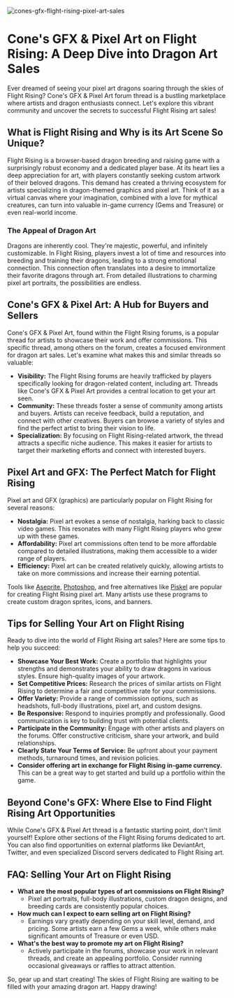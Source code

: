 ![cones-gfx-flight-rising-pixel-art-sales](https://images.pexels.com/photos/18854764/pexels-photo-18854764.jpeg?auto=compress&cs=tinysrgb&fit=crop&h=627&w=1200)

# Cone's GFX & Pixel Art on Flight Rising: A Deep Dive into Dragon Art Sales

Ever dreamed of seeing your pixel art dragons soaring through the skies of Flight Rising? Cone's GFX & Pixel Art forum thread is a bustling marketplace where artists and dragon enthusiasts connect. Let's explore this vibrant community and uncover the secrets to successful Flight Rising art sales!

## What is Flight Rising and Why is its Art Scene So Unique?

Flight Rising is a browser-based dragon breeding and raising game with a surprisingly robust economy and a dedicated player base. At its heart lies a deep appreciation for art, with players constantly seeking custom artwork of their beloved dragons. This demand has created a thriving ecosystem for artists specializing in dragon-themed graphics and pixel art. Think of it as a virtual canvas where your imagination, combined with a love for mythical creatures, can turn into valuable in-game currency (Gems and Treasure) or even real-world income.

### The Appeal of Dragon Art

Dragons are inherently cool. They're majestic, powerful, and infinitely customizable. In Flight Rising, players invest a lot of time and resources into breeding and training their dragons, leading to a strong emotional connection. This connection often translates into a desire to immortalize their favorite dragons through art. From detailed illustrations to charming pixel art portraits, the possibilities are endless.

## Cone's GFX & Pixel Art: A Hub for Buyers and Sellers

Cone's GFX & Pixel Art, found within the Flight Rising forums, is a popular thread for artists to showcase their work and offer commissions. This specific thread, among others on the forum, creates a focused environment for dragon art sales. Let's examine what makes this and similar threads so valuable:

*   **Visibility:** The Flight Rising forums are heavily trafficked by players specifically looking for dragon-related content, including art. Threads like Cone's GFX & Pixel Art provides a central location to get your art seen.
*   **Community:** These threads foster a sense of community among artists and buyers. Artists can receive feedback, build a reputation, and connect with other creatives. Buyers can browse a variety of styles and find the perfect artist to bring their vision to life.
*   **Specialization:** By focusing on Flight Rising-related artwork, the thread attracts a specific niche audience. This makes it easier for artists to target their marketing efforts and connect with interested buyers.

## Pixel Art and GFX: The Perfect Match for Flight Rising

Pixel art and GFX (graphics) are particularly popular on Flight Rising for several reasons:

*   **Nostalgia:** Pixel art evokes a sense of nostalgia, harking back to classic video games. This resonates with many Flight Rising players who grew up with these games.
*   **Affordability:** Pixel art commissions often tend to be more affordable compared to detailed illustrations, making them accessible to a wider range of players.
*   **Efficiency:** Pixel art can be created relatively quickly, allowing artists to take on more commissions and increase their earning potential.

Tools like [Aseprite](https://www.aseprite.org/), [Photoshop](https://www.adobe.com/products/photoshop.html), and free alternatives like [Piskel](https://www.piskelapp.com/) are popular for creating Flight Rising pixel art. Many artists use these programs to create custom dragon sprites, icons, and banners.

## Tips for Selling Your Art on Flight Rising

Ready to dive into the world of Flight Rising art sales? Here are some tips to help you succeed:

*   **Showcase Your Best Work:** Create a portfolio that highlights your strengths and demonstrates your ability to draw dragons in various styles. Ensure high-quality images of your artwork.
*   **Set Competitive Prices:** Research the prices of similar artists on Flight Rising to determine a fair and competitive rate for your commissions.
*   **Offer Variety:** Provide a range of commission options, such as headshots, full-body illustrations, pixel art, and custom designs.
*   **Be Responsive:** Respond to inquiries promptly and professionally. Good communication is key to building trust with potential clients.
*   **Participate in the Community:** Engage with other artists and players on the forums. Offer constructive criticism, share your artwork, and build relationships.
*   **Clearly State Your Terms of Service:** Be upfront about your payment methods, turnaround times, and revision policies.
*   **Consider offering art in exchange for Flight Rising in-game currency.** This can be a great way to get started and build up a portfolio within the game. 

## Beyond Cone's GFX: Where Else to Find Flight Rising Art Opportunities

While Cone's GFX & Pixel Art thread is a fantastic starting point, don't limit yourself! Explore other sections of the Flight Rising forums dedicated to art. You can also find opportunities on external platforms like DeviantArt, Twitter, and even specialized Discord servers dedicated to Flight Rising art.

## FAQ: Selling Your Art on Flight Rising

*   **What are the most popular types of art commissions on Flight Rising?**
    *   Pixel art portraits, full-body illustrations, custom dragon designs, and breeding cards are consistently popular choices.
*   **How much can I expect to earn selling art on Flight Rising?**
    *   Earnings vary greatly depending on your skill level, demand, and pricing. Some artists earn a few Gems a week, while others make significant amounts of Treasure or even USD.
*   **What's the best way to promote my art on Flight Rising?**
    *   Actively participate in the forums, showcase your work in relevant threads, and create an appealing portfolio. Consider running occasional giveaways or raffles to attract attention.

So, gear up and start creating! The skies of Flight Rising are waiting to be filled with your amazing dragon art. Happy drawing!
